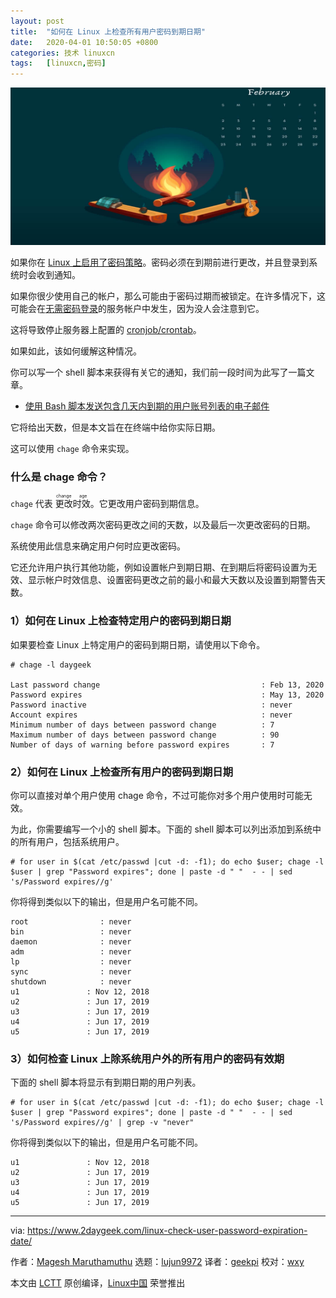 ```yaml
---
layout: post
title:	"如何在 Linux 上检查所有用户密码到期日期"
date:	2020-04-01 10:50:05 +0800 
categories:	技术 linuxcn 
tags:	[linuxcn,密码]
---
```



![](/Asserts/Images/album/202004/01/104918dn0n0anhxoia40rc.jpg)


如果你在 [Linux 上启用了密码策略](/article-10698-1.html)。密码必须在到期前进行更改，并且登录到系统时会收到通知。


如果你很少使用自己的帐户，那么可能由于密码过期而被锁定。在许多情况下，这可能会在[无需密码登录](https://www.2daygeek.com/configure-setup-passwordless-ssh-key-based-authentication-linux/)的服务帐户中发生，因为没人会注意到它。


这将导致停止服务器上配置的 [cronjob/crontab](https://www.2daygeek.com/linux-crontab-cron-job-to-schedule-jobs-task/)。


如果如此，该如何缓解这种情况。


你可以写一个 shell 脚本来获得有关它的通知，我们前一段时间为此写了一篇文章。


* [使用 Bash 脚本发送包含几天内到期的用户账号列表的电子邮件](/article-11781-1.html)


它将给出天数，但是本文旨在在终端中给你实际日期。


这可以使用 `chage` 命令来实现。


### 什么是 chage 命令？


`chage` 代表<ruby> 更改时效 <rt>  change age </rt></ruby>。它更改用户密码到期信息。


`chage` 命令可以修改两次密码更改之间的天数，以及最后一次更改密码的日期。


系统使用此信息来确定用户何时应更改密码。


它还允许用户执行其他功能，例如设置帐户到期日期、在到期后将密码设置为无效、显示帐户时效信息、设置密码更改之前的最小和最大天数以及设置到期警告天数。


### 1）如何在 Linux 上检查特定用户的密码到期日期


如果要检查 Linux 上特定用户的密码到期日期，请使用以下命令。



```
# chage -l daygeek

Last password change                                    : Feb 13, 2020
Password expires                                        : May 13, 2020
Password inactive                                       : never
Account expires                                         : never
Minimum number of days between password change          : 7
Maximum number of days between password change          : 90
Number of days of warning before password expires       : 7
```

### 2）如何在 Linux 上检查所有用户的密码到期日期


你可以直接对单个用户使用 chage 命令，不过可能你对多个用户使用时可能无效。


为此，你需要编写一个小的 shell 脚本。下面的 shell 脚本可以列出添加到系统中的所有用户，包括系统用户。



```
# for user in $(cat /etc/passwd |cut -d: -f1); do echo $user; chage -l $user | grep "Password expires"; done | paste -d " "  - - | sed 's/Password expires//g'
```

你将得到类似以下的输出，但是用户名可能不同。



```
root                : never
bin                 : never
daemon              : never
adm                 : never
lp                  : never
sync                : never
shutdown            : never
u1               : Nov 12, 2018
u2               : Jun 17, 2019
u3               : Jun 17, 2019
u4               : Jun 17, 2019
u5               : Jun 17, 2019
```

### 3）如何检查 Linux 上除系统用户外的所有用户的密码有效期


下面的 shell 脚本将显示有到期日期的用户列表。



```
# for user in $(cat /etc/passwd |cut -d: -f1); do echo $user; chage -l $user | grep "Password expires"; done | paste -d " "  - - | sed 's/Password expires//g' | grep -v "never"
```

你将得到类似以下的输出，但是用户名可能不同。



```
u1               : Nov 12, 2018
u2               : Jun 17, 2019
u3               : Jun 17, 2019
u4               : Jun 17, 2019
u5               : Jun 17, 2019
```



---


via: <https://www.2daygeek.com/linux-check-user-password-expiration-date/>


作者：[Magesh Maruthamuthu](https://www.2daygeek.com/author/magesh/) 选题：[lujun9972](https://github.com/lujun9972) 译者：[geekpi](https://github.com/geekpi) 校对：[wxy](https://github.com/wxy)


本文由 [LCTT](https://github.com/LCTT/TranslateProject) 原创编译，[Linux中国](https://linux.cn/) 荣誉推出
